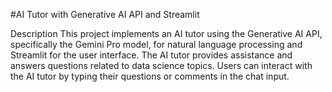 #AI Tutor with Generative AI API and Streamlit


Description
This project implements an AI tutor using the Generative AI API, specifically the Gemini Pro model, for natural language processing and Streamlit for the user interface. The AI tutor provides assistance and answers questions related to data science topics. Users can interact with the AI tutor by typing their questions or comments in the chat input.
